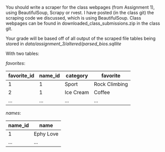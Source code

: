 You should write a scraper for the class webpages (from Assignment 1), using BeautifulSoup, Scrapy or rvest. I have posted (in the class git) the scraping code we discussed, which is using BeautifulSoup. Class webpages can be found in downloaded_class_submissions.zip in the class git.

Your grade will be based off of all output of the scraped file tables being stored in *data/assignment_3/altered/parsed_bios.sqllite*

With two tables:

*favorites*:

| favorite_id | name_id | category  | favorite      |
| ----------- | ------- | --------- | ------------- |
| 1           | 1       | Sport     | Rock Climbing |
| 2           | 1       | Ice Cream | Coffee        |
| ...         | ...     | ...       | ...           |

*names*:

| name_id | name      |
| ------- | --------- |
| 1       | Ephy Love |
| ...     | ...       |


